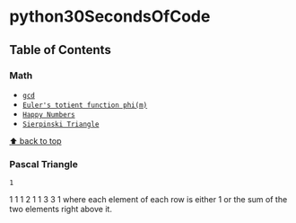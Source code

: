# python30SecondsOfCode

## Table of Contents

### Math
* [`gcd`](#gcd)
* [`Euler's totient function phi(m)`](#euler-totient-function)
* [`Happy Numbers`](#happy-numbers)
* [`Sierpinski Triangle`](#sierpinski-triangle)

[⬆ back to top](#table-of-contents)
### Pascal Triangle
    1
   1 1
  1 2 1
 1 3 3 1
where each element of each row is either 1 or the sum of the two elements right above it.

